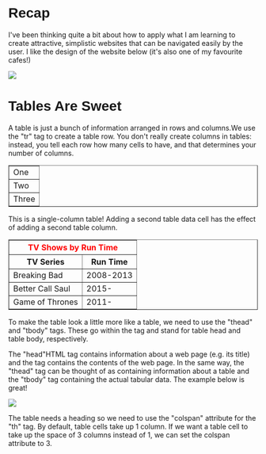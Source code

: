 <html>
	<head>
		<title>Recap and Tables</title>
	</head>
	<body>
	<h1 style="font-family: Arial">Recap</h1>	
		<p> I've been thinking quite a bit about how to apply what I am learning to create attractive, simplistic websites that can be navigated easily by the user. I like the design of the website below (it's also one of my favourite cafes!)</p>
	    <a href="http://www.thegroundworks.co.uk/" target="_blank">	<img src="https://s3.eu-west-2.amazonaws.com/sallearnstocode.images/The+Groundworks.PNG" /> </a>
	<h1 style="font-family: Arial">Tables Are Sweet</h1>	
	<p>A table is just a bunch of information arranged in rows and columns.We use the "tr" tag to create a table row. You don't really create columns in tables: instead, you tell each row how many cells to have, and that determines your number of columns.</p>
	<table border="1px">
        	<tr>
                 	<td>One</td>
            	</tr>
		<tr>
                 	<td>Two</td>
            	</tr>
               	<tr>
                	<td>Three</td> 
           	</tr>
        </table>
	<p>This is a single-column table! Adding a second table data cell has the effect of adding a second table column.</p>
	<table border="1px">
		<thead>
			 <tr style="color:red">
                  		<th colspan="2">TV Shows by Run Time</th>
                	</tr>
			<tr>
				<th>TV Series</th>
				<th>Run Time</th>			
			</tr>
            	</thead>
            		<tr>
                		<td>Breaking Bad</td>
                		<td>2008-2013</td>     
          		</tr>
           		<tr>
                		<td>Better Call Saul</td>
                		<td>2015-</td>
           		</tr>
          		<tr>
                		<td>Game of Thrones</td>
               			<td>2011-</td>
            		</tr>
        </table>
	<p>To make the table look a little more like a table, we need to use the "thead" and "tbody" tags. These go within the <table> tag and stand for table head and table body, respectively.</p>
	<p>The "head"HTML tag contains information about a web page (e.g. its title) and the <body> tag contains the contents of the web page. In the same way, the "thead" tag can be thought of as containing information about a table and the "tbody" tag containing the actual tabular data. The example below is great!</p>
	<a href="https://www.codecademy.com/en/courses/web-beginner-en-f8mcL/1/2?curriculum_id=50579fb998b470000202dc8b" target="_blank"><img src="https://s3.eu-west-2.amazonaws.com/sallearnstocode.images/Table+Example.PNG" /></a>
	<p>The table needs a heading so we need to use the "colspan" attribute for the "th" tag. By default, table cells take up 1 column. If we want a table cell to take up the space of 3 columns instead of 1, we can set the colspan attribute to 3.</p>
	</body>
</html>
